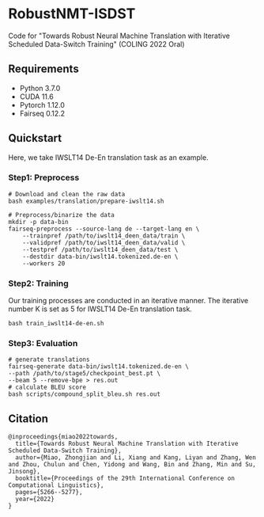 # RobustNMT-ISDST
Code for "Towards Robust Neural Machine Translation with Iterative Scheduled Data-Switch Training" (COLING 2022 Oral)
## Requirements

- Python 3.7.0
- CUDA 11.6
- Pytorch 1.12.0
- Fairseq 0.12.2

## Quickstart
Here, we take IWSLT14 De-En translation task as an example.
### Step1: Preprocess

```
# Download and clean the raw data
bash examples/translation/prepare-iwslt14.sh

# Preprocess/binarize the data
mkdir -p data-bin
fairseq-preprocess --source-lang de --target-lang en \
    --trainpref /path/to/iwslt14_deen_data/train \
    --validpref /path/to/iwslt14_deen_data/valid \
    --testpref /path/to/iwslt14_deen_data/test \
    --destdir data-bin/iwslt14.tokenized.de-en \
    --workers 20
```
### Step2: Training
Our training processes are conducted in an iterative manner. The iterative number K is set as 5 for IWSLT14 De-En translation task.
```
bash train_iwslt14-de-en.sh
```
### Step3: Evaluation
```
# generate translations
fairseq-generate data-bin/iwslt14.tokenized.de-en \
--path /path/to/stage5/checkpoint_best.pt \
--beam 5 --remove-bpe > res.out
# calculate BLEU score
bash scripts/compound_split_bleu.sh res.out
```
## Citation
```
@inproceedings{miao2022towards,
  title={Towards Robust Neural Machine Translation with Iterative Scheduled Data-Switch Training},
  author={Miao, Zhongjian and Li, Xiang and Kang, Liyan and Zhang, Wen and Zhou, Chulun and Chen, Yidong and Wang, Bin and Zhang, Min and Su, Jinsong},
  booktitle={Proceedings of the 29th International Conference on Computational Linguistics},
  pages={5266--5277},
  year={2022}
}
```
